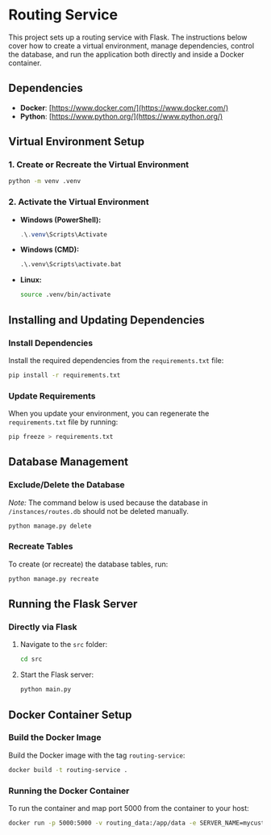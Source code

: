
# Routing Service

This project sets up a routing service with Flask. The instructions below cover how to create a virtual environment, manage dependencies, control the database, and run the application both directly and inside a Docker container.

## Dependencies

- **Docker**: [https://www.docker.com/](https://www.docker.com/)
- **Python**: [https://www.python.org/](https://www.python.org/)

## Virtual Environment Setup

### 1. Create or Recreate the Virtual Environment
```bash
python -m venv .venv
```

### 2. Activate the Virtual Environment
- **Windows (PowerShell):**
  ```powershell
  .\.venv\Scripts\Activate
  ```
- **Windows (CMD):**
  ```cmd
  .\.venv\Scripts\activate.bat
  ```
- **Linux:**
  ```bash
  source .venv/bin/activate
  ```

## Installing and Updating Dependencies

### Install Dependencies
Install the required dependencies from the `requirements.txt` file:
```bash
pip install -r requirements.txt
```

### Update Requirements
When you update your environment, you can regenerate the `requirements.txt` file by running:
```bash
pip freeze > requirements.txt
```

## Database Management

### Exclude/Delete the Database
*Note:* The command below is used because the database in `/instances/routes.db` should not be deleted manually.
```bash
python manage.py delete
```

### Recreate Tables
To create (or recreate) the database tables, run:
```bash
python manage.py recreate
```

## Running the Flask Server

### Directly via Flask
1. Navigate to the `src` folder:
   ```bash
   cd src
   ```
2. Start the Flask server:
   ```bash
   python main.py
   ```

## Docker Container Setup

### Build the Docker Image
Build the Docker image with the tag `routing-service`:
```bash
docker build -t routing-service .
```

### Running the Docker Container
To run the container and map port 5000 from the container to your host:
```bash
docker run -p 5000:5000 -v routing_data:/app/data -e SERVER_NAME=mycustomhost:5000 routing-service
```
